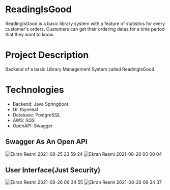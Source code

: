 # ReadingIsGood
ReadingIsGood is a basic library system with a feature of statistics for every customer's orders. Customers can get their ordering datas for a time period that they want to know.

# Project Description
Backend of a basic Library Management System called ReadingIsGood.

# Technologies
* Backend: Java Springboot.
* UI: thymleaf
* Database: PostgreSQL
* AWS: SQS
* OpenAPI: Swagger

## Swagger As An Open API
![Ekran Resmi 2021-08-25 23 59 24](https://user-images.githubusercontent.com/63503839/130864440-cac94e30-9a7d-4d06-ba89-f02a689d823a.png)
![Ekran Resmi 2021-08-26 00 00 04](https://user-images.githubusercontent.com/63503839/130864561-2c85e2b8-92cc-4700-b9cd-9cdf29b5d6e3.png)

## User Interface(Just Security)
![Ekran Resmi 2021-08-26 09 34 55](https://user-images.githubusercontent.com/63503839/130913214-49ab18cd-23a7-41b8-8076-22be9a509e9e.png)
![Ekran Resmi 2021-08-26 09 34 37](https://user-images.githubusercontent.com/63503839/130913252-248389c2-16a1-417b-a9f6-414370e40332.png)
